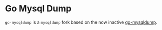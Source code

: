 # Go Mysql Dump

`go-mysqldump` is a `mysqldump` fork based on the now inactive [go-mysqldump](https://github.com/JamesStewy/go-mysqldump).
